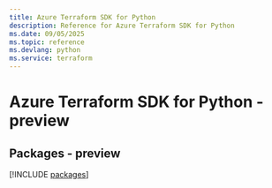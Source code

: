 ```yaml
---
title: Azure Terraform SDK for Python
description: Reference for Azure Terraform SDK for Python
ms.date: 09/05/2025
ms.topic: reference
ms.devlang: python
ms.service: terraform
---
```

# Azure Terraform SDK for Python - preview
## Packages - preview
[!INCLUDE [packages](terraform-index.md)]